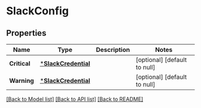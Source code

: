 # SlackConfig

## Properties
Name | Type | Description | Notes
------------ | ------------- | ------------- | -------------
**Critical** | [***SlackCredential**](SlackCredential.md) |  | [optional] [default to null]
**Warning** | [***SlackCredential**](SlackCredential.md) |  | [optional] [default to null]

[[Back to Model list]](../README.md#documentation-for-models) [[Back to API list]](../README.md#documentation-for-api-endpoints) [[Back to README]](../README.md)

